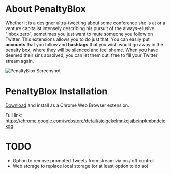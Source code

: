 # About PenaltyBlox

Whether it is a designer ultra-tweeting about some conference she is at or a venture capitalist intensely describing his pursuit of the always-elusive "inbox zero", sometimes you just want to mute someone you follow on Twitter. 
This extensions allows you to do just that. You can easily put **accounts** that you follow and **hashtags** that you wish would go away in the penalty box, where they will be silenced and feel shame. 
When you have deemed their sins absolved, you can let them out, free to fill your Twitter stream again.

![PenaltyBlox Screenshot](https://lh3.googleusercontent.com/-dXzlsrbw6cc/TsG38RkEHmI/AAAAAAAAAcY/42eaWWYV370/s640/penaltyblox.jpg)

# PenaltyBlox Installation

[Download](https://chrome.google.com/webstore/detail/ajoigckelmnkcjajbeinpkmbndeiokdg "Google Web Store") and install as a Chrome Web Browser extension.

Full link: <a title="Google Web Store" href="https://chrome.google.com/webstore/detail/ajoigckelmnkcjajbeinpkmbndeiokdg">https://chrome.google.com/webstore/detail/ajoigckelmnkcjajbeinpkmbndeiokdg</a>

# TODO
- Option to remove promoted Tweets from stream via on / off control
- Web storage to replace local storage (or at least option to do so)
